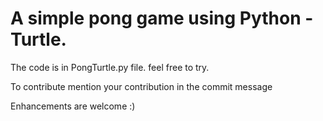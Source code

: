 # A simple pong game using Python - Turtle.
 The code is in PongTurtle.py file.
 feel free to try.
 
 To contribute mention your contribution in the commit message
 
 Enhancements are welcome :)
